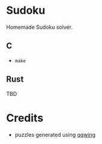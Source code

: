 # Sudoku
Homemade Sudoku solver. 

## C
- ```make```

## Rust
TBD

# Credits
- puzzles generated using [qqwing](https://qqwing.com)